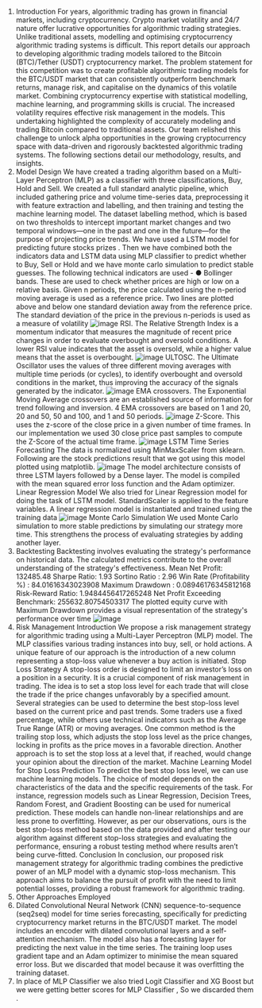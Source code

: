 1. Introduction
For years, algorithmic trading has grown in financial markets, including cryptocurrency.
Crypto market volatility and 24/7 nature offer lucrative opportunities for algorithmic
trading strategies. Unlike traditional assets, modelling and optimising cryptocurrency
algorithmic trading systems is difficult.
This report details our approach to developing algorithmic trading models tailored to the
Bitcoin (BTC)/Tether (USDT) cryptocurrency market.
The problem statement for this competition was to create profitable algorithmic trading
models for the BTC/USDT market that can consistently outperform benchmark returns,
manage risk, and capitalise on the dynamics of this volatile market. Combining
cryptocurrency expertise with statistical modelling, machine learning, and programming
skills is crucial. The increased volatility requires effective risk management in the models.
This undertaking highlighted the complexity of accurately modeling and trading Bitcoin
compared to traditional assets. Our team relished this challenge to unlock alpha
opportunities in the growing cryptocurrency space with data-driven and rigorously
backtested algorithmic trading systems. The following sections detail our methodology,
results, and insights.
3. Model Design
We have created a trading algorithm based on a Multi-Layer Perceptron (MLP) as a
classifier with three classifications, Buy, Hold and Sell. We created a full standard analytic
pipeline, which included gathering price and volume time-series data, preprocessing it with
feature extraction and labelling, and then training and testing the machine learning model.
The dataset labelling method, which is based on two thresholds to intercept important
market changes and two temporal windows—one in the past and one in the future—for
the purpose of projecting price trends. We have used a LSTM model for predicting future
stocks prizes . Then we have combined both the indicators data and LSTM data using MLP
classifier to predict whether to Buy, Sell or Hold and we have monte carlo simulation to
predict stable guesses.
The following technical indicators are used -
● Bollinger bands. These are used to check whether prices are high or low on a
relative basis. Given n periods, the price calculated using the n-period moving
average is used as a reference price. Two lines are plotted above and below one
standard deviation away from the reference price. The standard deviation of the
price in the previous n-periods is used as a measure of volatility
![image](https://github.com/zaid-24/Algorithmic-Trading-Model-For-BTC-USDT-Crypto-Market-/assets/93991971/e41b0ddf-b942-4605-9a86-ce86544455d2)
RSI. The Relative Strength Index is a momentum indicator that measures the
magnitude of recent price changes in order to evaluate overbought and oversold
conditions. A lower RSI value indicates that the asset is oversold, while a higher
value means that the asset is overbought.
![image](https://github.com/zaid-24/Algorithmic-Trading-Model-For-BTC-USDT-Crypto-Market-/assets/93991971/3a05eb1b-3715-474c-9dbb-53d04c49e2ad)
ULTOSC. The Ultimate Oscillator uses the values of three different moving averages
with multiple time periods (or cycles), to identify overbought and oversold
conditions in the market, thus improving the accuracy of the signals generated by
the indicator.
![image](https://github.com/zaid-24/Algorithmic-Trading-Model-For-BTC-USDT-Crypto-Market-/assets/93991971/e132f9bf-bae9-4e01-8cda-a47af429df06)
EMA crossovers. The Exponential Moving Average crossovers are an established
source of information for trend following and inversion. 4 EMA crossovers are based
on 1 and 20, 20 and 50, 50 and 100, and 1 and 50 periods.
![image](https://github.com/zaid-24/Algorithmic-Trading-Model-For-BTC-USDT-Crypto-Market-/assets/93991971/49127625-bea6-40be-9f3a-b98050de14b6)
Z-Score. This uses the z-score of the close price in a given number of time frames. In
our implementation we used 30 close price past samples to compute the Z-Score of
the actual time frame.
![image](https://github.com/zaid-24/Algorithmic-Trading-Model-For-BTC-USDT-Crypto-Market-/assets/93991971/e29c2380-bd2f-45d8-88da-6a89975427b1)
LSTM Time Series Forecasting
The data is normalized using MinMaxScaler from sklearn. Following are the stock
predictions result that we got using this model plotted using matplotlib.
![image](https://github.com/zaid-24/Algorithmic-Trading-Model-For-BTC-USDT-Crypto-Market-/assets/93991971/cdfd4df8-a7f7-4bcc-a47e-96653f01c937)
The model architecture consists of three LSTM layers followed by a Dense layer. The
model is compiled with the mean squared error loss function and the Adam optimizer.
Linear Regression Model
We also tried for Linear Regression model for doing the task of LSTM model.
StandardScaler is applied to the feature variables. A linear regression model is instantiated
and trained using the training data
![image](https://github.com/zaid-24/Algorithmic-Trading-Model-For-BTC-USDT-Crypto-Market-/assets/93991971/0cec8092-c93e-4f33-b71c-7e4ef9894de9)
Monte Carlo Simulation
We used Monte Carlo simulation to more stable predictions by simulating our strategy
more time. This strengthens the process of evaluating strategies by adding another layer.
4. Backtesting
Backtesting involves evaluating the strategy's performance on historical data. The
calculated metrics contribute to the overall understanding of the strategy's effectiveness.
Mean Net Profit: 132485.48
Sharpe Ratio: 1.93
Sortino Ratio : 2.96
Win Rate (Profitability %) : 84.01616343023908
Maximum Drawdown : 0.08946176345812168
Risk-Reward Ratio: 1.9484456417265248
Net Profit Exceeding Benchmark: 255632.80754503317
The plotted equity curve with Maximum Drawdown provides a visual representation of the
strategy's performance over time
![image](https://github.com/zaid-24/Algorithmic-Trading-Model-For-BTC-USDT-Crypto-Market-/assets/93991971/afce2588-b957-4ae6-b055-70ef4b1406b4)
5. Risk Management
Introduction
We propose a risk management strategy for algorithmic trading using a Multi-Layer
Perceptron (MLP) model. The MLP classifies various trading instances into buy, sell, or hold
actions. A unique feature of our approach is the introduction of a new column representing
a stop-loss value whenever a buy action is initiated.
Stop Loss Strategy
A stop-loss order is designed to limit an investor’s loss on a position in a security. It is a
crucial component of risk management in trading. The idea is to set a stop loss level for
each trade that will close the trade if the price changes unfavorably by a specified amount.
Several strategies can be used to determine the best stop-loss level based on the current
price and past trends. Some traders use a fixed percentage, while others use technical
indicators such as the Average True Range (ATR) or moving averages.
One common method is the trailing stop loss, which adjusts the stop loss level as the price
changes, locking in profits as the price moves in a favorable direction. Another approach is
to set the stop loss at a level that, if reached, would change your opinion about the
direction of the market.
Machine Learning Model for Stop Loss Prediction
To predict the best stop loss level, we can use machine learning models. The choice of
model depends on the characteristics of the data and the specific requirements of the task.
For instance, regression models such as Linear Regression, Decision Trees, Random Forest,
and Gradient Boosting can be used for numerical prediction. These models can handle
non-linear relationships and are less prone to overfitting.
However, as per our observations, ours is the best stop-loss method based on the data
provided and after testing our algorithm against different stop-loss strategies and
evaluating the performance, ensuring a robust testing method where results aren’t being
curve-fitted.
Conclusion
In conclusion, our proposed risk management strategy for algorithmic trading combines the
predictive power of an MLP model with a dynamic stop-loss mechanism. This approach
aims to balance the pursuit of profit with the need to limit potential losses, providing a
robust framework for algorithmic trading.
7. Other Approaches Employed
1. Dilated Convolutional Neural Network (CNN) sequence-to-sequence (seq2seq)
model for time series forecasting, specifically for predicting cryptocurrency market
returns in the BTC/USDT market.
The model includes an encoder with dilated convolutional layers and a
self-attention mechanism. The model also has a forecasting layer for predicting the
next value in the time series. The training loop uses gradient tape and an Adam
optimizer to minimise the mean squared error loss.
But we discarded that model because it was overfitting the training dataset.
2. In place of MLP Classifier we also tried Logit Classifier and XG Boost but we were
getting better scores for MLP Classifier , So we discarded them .
